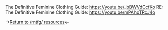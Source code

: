 The Definitive Feminine Clothing Guide: https://youtu.be/_bBWVdCcfKo
RE: The Definitive Feminine Clothing Guide: https://youtu.be/mPAhoTRcJ4o

->[Return to /mtfg/ resources](https://rentry.org/mtfg)<-